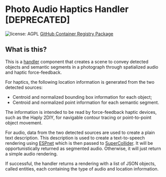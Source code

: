 # Photo Audio Haptics Handler [DEPRECATED]


![license: AGPL](https://camo.githubusercontent.com/b53b1136762ea55ee6a2d641c9f8283b8335a79b3cb95cbab5a988e678e269b8/68747470733a2f2f696d672e736869656c64732e696f2f62616467652f6c6963656e73652d4147504c2d73756363657373) [GitHub Container Registry Package](https://github.com/Shared-Reality-Lab/IMAGE-server/pkgs/container/image-handler-photo-audio-haptics)

## What is this?

This is a [handler](https://github.com/Shared-Reality-Lab/IMAGE-server/wiki/2.-Handlers,-Preprocessors-and-Services#handlers=) component that creates a scene to convey detected objects and semantic segments in a photograph through spatialized audio and haptic force-feedback.

For haptics, the following location information is generated from the two detected sources:

* Centroid and normalized bounding box information for each object;
* Centroid and normalized point information for each semantic segment.

The information is intended to be read by force-feedback haptic devices, such as the Haply 2DIY, for navigable contour tracing or point-to-point object movement.

For audio, data from the two detected sources are used to create a plain text description.
This description is used to create a text-to-speech rendering using [ESPnet](../../services/espnet-tts)
which is then passed to [SuperCollider](../../services/supercollider-images/supercollider-service/photo.scd).
It will be opportunistically returned as segmented audio. Otherwise, it will just return a simple audio rendering.

If successful, the handler returns a rendering with a list of JSON objects, called entities, each containing the type of audio and location information.
